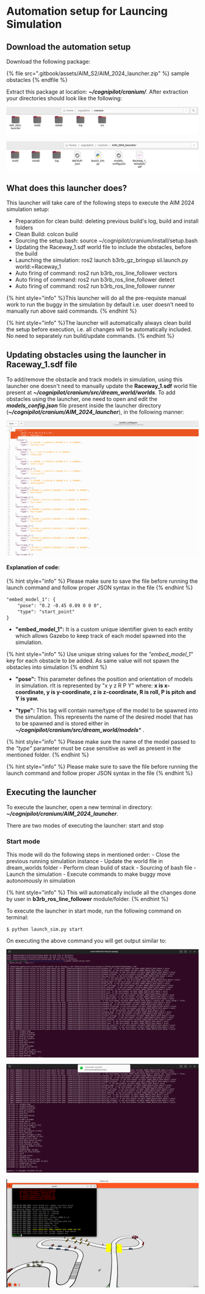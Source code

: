 # Automation setup for Launcing Simulation

## Download the automation setup

Download the following package:

{% file src=".gitbook/assets/AIM_S2/AIM_2024_launcher.zip" %}
sample obstacles
{% endfile %}

Extract this package at location: _**~/cognipilot/cranium/**_. After extraction your directories should look like the following:

![](.gitbook/assets/AIM_2024/script_src_dir.png)

![](.gitbook/assets/AIM_2024/script_dir.png)

## What does this launcher does?

This launcher will take care of the following steps to execute the AIM 2024 simulation setup:
  - Preparation for clean build: deleting previous build's log, build and install folders
  - Clean Build: colcon build
  - Sourcing the setup.bash: source ~/cognipilot/cranium/install/setup.bash
  - Updating the Raceway_1.sdf world file to include the obstacles, before the build
  - Launching the simulation: ros2 launch b3rb_gz_bringup sil.launch.py world:=Raceway_1
  - Auto firing of command: ros2 run b3rb_ros_line_follower vectors
  - Auto firing of command: ros2 run b3rb_ros_line_follower detect
  - Auto firing of command: ros2 run b3rb_ros_line_follower runner

{% hint style="info" %}This launcher will do all the pre-requiste manual work to run the buggy in the simulation by default i.e. user doesn't need to manually run above said commands. {% endhint %}

{% hint style="info" %}The launcher will automatically always clean build the setup before execution, i.e. all changes will be automatically included. No need to separately run build/update commands. {% endhint %}

## Updating obstacles using the launcher in Raceway_1.sdf file

To add/remove the obstacle and track models in simulation, using this launcher one doesn't need to manually update the **Raceway_1.sdf** world file present at  _**~/cognipilot/cranium/src/dream_world/worlds**_.
To add obstacles using the launcher, one need to open and edit the _**models_config.json**_ file present inside the launcher directory (_**~/cognipilot/cranium/AIM_2024_launcher**_), in the following manner:

![](.gitbook/assets/AIM_2024/add_obstacle_2.png)

#### Explanation of code:

{% hint style="info" %}
Please make sure to save the file before running the launch command and follow proper JSON syntax in the file
{% endhint %}

```
"embed_model_1": {
	"pose": "0.2 -0.45 0.09 0 0 0",
	"type": "start_point"
}
```

* **"embed_model_1":** It is a custom unique identifier given to each entity which allows Gazebo to keep track of each model spawned into the simulation.

{% hint style="info" %}
Use unique string values for the _"embed_model_1"_ key for each obstacle to be added. As same value will not spawn the obstacles into simulation
{% endhint %}

* **"pose":** This parameter defines the position and orientation of models in simulation. rIt is represented by "x y z R P Y" where: **x is x-coordinate, y is y-coordinate, z is z-coordinate, R is roll, P is pitch and Y is yaw.**
  
* **"type":** This tag will contain name/type of the model to be spawned into the simulation. This represents the name of the desired model that has to be spawned and is stored either in _**~/cognipilot/cranium/src/dream_world/models***_ .

{% hint style="info" %}
Please make sure the name of the model passed to the _"type"_ parameter must be case sensitive as well as present in the mentioned folder.
{% endhint %}

{% hint style="info" %}
Please make sure to save the file before running the launch command and follow proper JSON syntax in the file
{% endhint %}

## Executing the launcher

To execute the launcher, open a new terminal in directory: _**~/cognipilot/cranium/AIM_2024_launcher**_.

There are two modes of executing the launcher: start and stop

### Start mode
This mode will do the following steps in mentioned order:
	- Close the previous running simulation instance
 	- Update the world file in dream_worlds folder
  	- Perform clean build of stack
   	- Sourcing of bash file
    	- Launch the simulation
     	- Execute commands to make buggy move autonomously in simulation

{% hint style="info" %}
This will automatically include all the changes done by user in **b3rb_ros_line_follower** module/folder.
{% endhint %}

To execute the launcher in start mode, run the following command on terminal:

 ```
$ python launch_sim.py start
```

On executing the above command you will get output similar to:

 ![](.gitbook/assets/AIM_2024/start_1.png)

 ![](.gitbook/assets/AIM_2024/start_2.png)

 ![](.gitbook/assets/AIM_2024/sim_launch.png)
